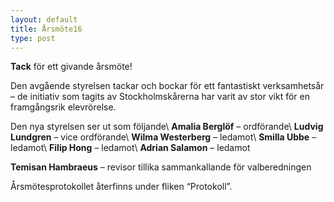 ```yaml
---
layout: default
title: Årsmöte16
type: post
---
```


**Tack** för ett givande årsmöte!

Den avgående styrelsen tackar och bockar för ett fantastiskt verksamhetsår – de initiativ som tagits av Stockholmskårerna har varit av stor vikt för en framgångsrik elevrörelse.

Den nya styrelsen ser ut som följande\\
**Amalia Berglöf** – ordförande\\
**Ludvig Lundgren** – vice ordförande\\
**Wilma Westerberg** – ledamot\\
**Smilla Ubbe** – ledamot\\
**Filip Hong** – ledamot\\
**Adrian Salamon** – ledamot

**Temisan Hambraeus** – revisor tillika sammankallande för valberedningen

Årsmötesprotokollet återfinns under fliken “Protokoll”.
